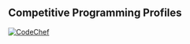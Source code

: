 
## Competitive Programming Profiles  
[![CodeChef](https://s3.amazonaws.com/codechef_shared/sites/all/themes/abessive/logo.svg)](https://www.codechef.com/users/akshay_kalyan)
